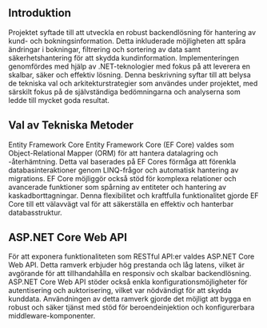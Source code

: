 ## Introduktion
Projektet syftade till att utveckla en robust backendlösning för hantering av kund- och bokningsinformation. Detta inkluderade möjligheten att spåra ändringar i bokningar, filtrering och sortering av data samt säkerhetshantering för att skydda kundinformation. Implementeringen genomfördes med hjälp av .NET-teknologier med fokus på att leverera en skalbar, säker och effektiv lösning. Denna beskrivning syftar till att belysa de tekniska val och arkitekturstrategier som användes under projektet, med särskilt fokus på de självständiga bedömningarna och analyserna som ledde till mycket goda resultat.

## Val av Tekniska Metoder
Entity Framework Core
Entity Framework Core (EF Core) valdes som Object-Relational Mapper (ORM) för att hantera datalagring och -återhämtning. Detta val baserades på EF Cores förmåga att förenkla databasinteraktioner genom LINQ-frågor och automatisk hantering av migrations. EF Core möjliggör också stöd för komplexa relationer och avancerade funktioner som spårning av entiteter och hantering av kaskadborttagningar. Denna flexibilitet och kraftfulla funktionalitet gjorde EF Core till ett välavvägt val för att säkerställa en effektiv och hanterbar databasstruktur.

## ASP.NET Core Web API
För att exponera funktionaliteten som RESTful API:er valdes ASP.NET Core Web API. Detta ramverk erbjuder hög prestanda och låg latens, vilket är avgörande för att tillhandahålla en responsiv och skalbar backendlösning. ASP.NET Core Web API stöder också enkla konfigurationsmöjligheter för autentisering och auktorisering, vilket var nödvändigt för att skydda kunddata. Användningen av detta ramverk gjorde det möjligt att bygga en robust och säker tjänst med stöd för beroendeinjektion och konfigurerbara middleware-komponenter.

